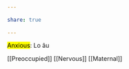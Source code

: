---  
share: true  
---  
<mark class="hltr-grey-gainsboro">Anxious</mark>: Lo âu  
[[Preoccupied]] [[Nervous]] [[Maternal]]